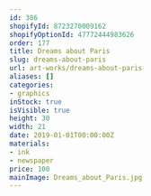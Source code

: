 ```yaml
---
id: 386
shopifyId: 8723270009162
shopifyOptionId: 47772444983626
order: 177
title: Dreams about Paris
slug: dreams-about-paris
url: art-works/dreams-about-paris
aliases: []
categories:
- graphics
inStock: true
isVisible: true
height: 30
width: 21
date: 2019-01-01T00:00:00Z
materials:
- ink
- newspaper
price: 100
mainImage: Dreams_about_Paris.jpg
---
```

